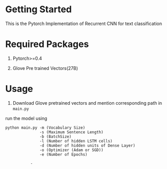 
# Getting Started
This is the Pytorch Implementation of Recurrent CNN for text classification

# Required Packages
1. Pytorch>=0.4

2. Glove Pre trained Vectors(27B)

# Usage

1. Download Glove pretrained vectors and mention corresponding path in ```main.py```

run the model using

```
python main.py -m (Vocabulary Size)
               -s (Maximum Sentence Length)
               -b (BatchSize)
               -l (Number of hidden LSTM cells)
               -d (Number of hidden units of Dense Layer)
               -o (Optimizer (Adam or SGD))
               -e (Number of Epochs)
```
               -
